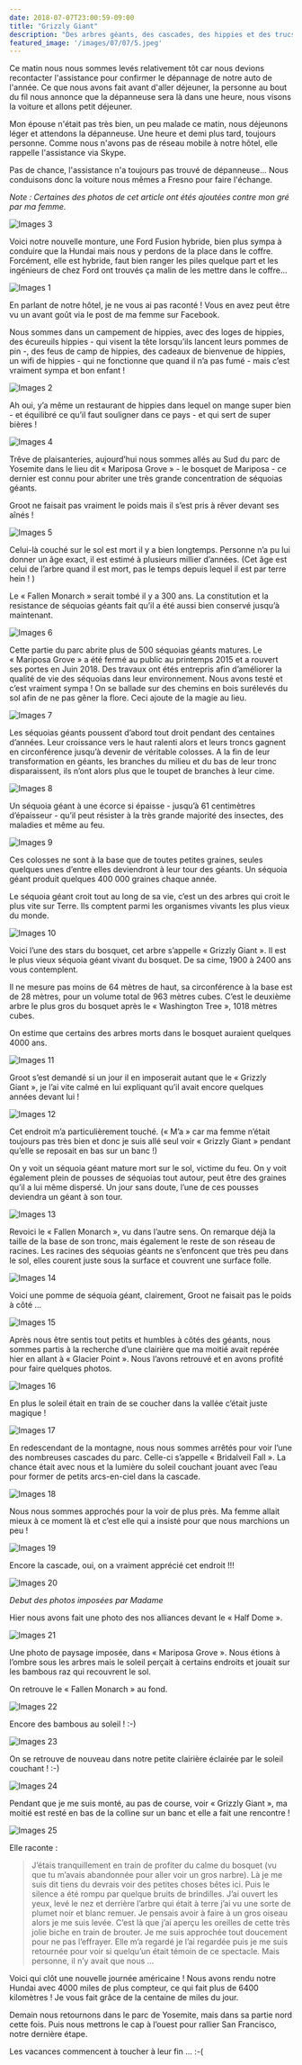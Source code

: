 ```yaml
---
date: 2018-07-07T23:00:59-09:00
title: "Grizzly Giant"
description: "Des arbres géants, des cascades, des hippies et des trucs mignons"
featured_image: '/images/07/07/5.jpeg'
---
```


Ce matin nous nous sommes levés relativement tôt car nous devions recontacter l'assistance pour confirmer le dépannage de notre auto de l'année. Ce que nous avons fait avant d'aller déjeuner, la personne au bout du fil nous annonce que la dépanneuse sera là dans une heure, nous visons la voiture et allons petit déjeuner. 

Mon épouse n'était pas très bien, un peu malade ce matin, nous déjeunons léger et attendons la dépanneuse. Une heure et demi plus tard, toujours personne. Comme nous n'avons pas de réseau mobile à notre hôtel, elle rappelle l'assistance via Skype. 

Pas de chance, l'assistance n'a toujours pas trouvé de dépanneuse... Nous conduisons donc la voiture nous mêmes a Fresno pour faire l'échange. 


*Note : Certaines des photos de cet article ont étés ajoutées contre mon gré par ma femme.*

![Images 3](/images/07/07/3.jpeg)

Voici notre nouvelle monture, une Ford Fusion hybride, bien plus sympa à conduire que la Hundai mais nous y perdons de la place dans le coffre. Forcément, elle est hybride, faut bien ranger les piles quelque part et les ingénieurs de chez Ford ont trouvés ça malin de les mettre dans le coffre...

![Images 1](/images/07/07/1.jpeg)

En parlant de notre hôtel, je ne vous ai pas raconté ! Vous en avez peut être vu un avant goût via le post de ma femme sur Facebook. 

Nous sommes dans un campement de hippies, avec des loges de hippies, des écureuils hippies - qui visent la tête lorsqu’ils lancent leurs pommes de pin -, des feus de camp de hippies, des cadeaux de bienvenue de hippies, un wifi de hippies - qui ne fonctionne que quand il n’a pas fumé - mais c’est vraiment sympa et bon enfant !

![Images 2](/images/07/07/2.jpeg)

Ah oui, y’a même un restaurant de hippies dans lequel on mange super bien - et équilibré ce qu’il faut souligner dans ce pays - et qui sert de super bières !

![Images 4](/images/07/07/4.jpeg)

Trêve de plaisanteries, aujourd’hui nous sommes allés au Sud du parc de Yosemite dans le lieu dit « Mariposa Grove » - le bosquet de Mariposa - ce dernier est connu pour abriter une très grande concentration de séquoias géants. 

Groot ne faisait pas vraiment le poids mais il s’est pris à rêver devant ses aînés !

![Images 5](/images/07/07/5.jpeg)

Celui-là couché sur le sol est mort il y a bien longtemps. Personne n’a pu lui donner un âge exact, il est estimé à plusieurs millier d’années. (Cet âge est celui de l’arbre quand il est mort, pas le temps depuis lequel il est par terre hein ! )

Le « Fallen Monarch » serait tombé il y a 300 ans. La constitution et la resistance de séquoias géants fait qu’il a été aussi bien conservé jusqu’à maintenant. 

![Images 6](/images/07/07/6.jpeg)

Cette partie du parc abrite plus de 500 séquoias géants matures. Le « Mariposa Grove » a été fermé au public au printemps 2015 et a rouvert ses portes en Juin 2018. Des travaux ont étés entrepris afin d’améliorer la qualité de vie des séquoias dans leur environnement. Nous avons testé et c’est vraiment sympa ! On se ballade sur des chemins en bois surélevés du sol afin de ne pas gêner la flore. Ceci ajoute de la magie au lieu. 

![Images 7](/images/07/07/7.jpeg)

Les séquoias géants poussent d’abord tout droit pendant des centaines d’années. Leur croissance vers le haut ralenti alors et leurs troncs gagnent en circonférence jusqu’à devenir de véritable colosses. A la fin de leur transformation en géants, les branches du milieu et du bas de leur tronc disparaissent, ils n’ont alors plus que le toupet de branches à leur cime. 

![Images 8](/images/07/07/8.jpeg)

Un séquoia géant à une écorce si épaisse - jusqu’à 61 centimètres d’épaisseur - qu’il peut résister à la très grande majorité des insectes, des maladies et même au feu. 

![Images 9](/images/07/07/9.jpeg)

Ces colosses ne sont à la base que de toutes petites graines, seules quelques unes d’entre elles deviendront à leur tour des géants. Un séquoia géant produit quelques 400 000 graines chaque année. 

Le séquoia géant croit tout au long de sa vie, c’est un des arbres qui croit le plus vite sur Terre. Ils comptent parmi les organismes vivants les plus vieux du monde.

![Images 10](/images/07/07/10.jpeg)

Voici l’une des stars du bosquet, cet arbre s’appelle « Grizzly Giant ». Il est le plus vieux séquoia géant vivant du bosquet. De sa cime, 1900 à 2400 ans vous contemplent. 

Il ne mesure pas moins de 64 mètres de haut, sa circonférence à la base est de 28 mètres, pour un volume total de 963 mètres cubes. C’est le deuxième arbre le plus gros du bosquet après le « Washington Tree », 1018 mètres cubes.

On estime que certains des arbres morts dans le bosquet auraient quelques 4000 ans. 

![Images 11](/images/07/07/11.jpeg)

Groot s’est demandé si un jour il en imposerait autant que le « Grizzly Giant », je l’ai vite calmé en lui expliquant qu’il avait encore quelques années devant lui !

![Images 12](/images/07/07/12.jpeg)

Cet endroit m’a particulièrement touché. (« M’a » car ma femme n’était toujours pas très bien et donc je suis allé seul voir « Grizzly Giant » pendant qu’elle se reposait en bas sur un banc !)

On y voit un séquoia géant mature mort sur le sol, victime du feu. On y voit également plein de pousses de séquoias tout autour, peut être des graines qu’il a lui même dispersé. Un jour sans doute, l’une de ces pousses deviendra un géant à son tour. 

![Images 13](/images/07/07/13.jpeg)

Revoici le « Fallen Monarch », vu dans l’autre sens. On remarque déjà la taille de la base de son tronc, mais également le reste de son réseau de racines. Les racines des séquoias géants ne s’enfoncent que très peu dans le sol, elles courent juste sous la surface et couvrent une surface folle. 

![Images 14](/images/07/07/14.jpeg)

Voici une pomme de séquoia géant, clairement, Groot ne faisait pas le poids à côté ... 

![Images 15](/images/07/07/15.jpeg)

Après nous être sentis tout petits et humbles à côtés des géants, nous sommes partis à la recherche d’une clairière que ma moitié avait repérée hier en allant à « Glacier Point ». Nous l’avons retrouvé et en avons profité pour faire quelques photos. 

![Images 16](/images/07/07/16.jpeg)

En plus le soleil était en train de se coucher dans la vallée c’était juste magique !

![Images 17](/images/07/07/17.jpeg)

En redescendant de la montagne, nous nous sommes arrêtés pour voir l’une des nombreuses cascades du parc. Celle-ci s’appelle « Bridalveil Fall ». La chance était avec nous et la lumière du soleil couchant jouant avec l’eau pour former de petits arcs-en-ciel dans la cascade. 

![Images 18](/images/07/07/18.jpeg)

Nous nous sommes approchés pour la voir de plus près. Ma femme allait mieux à ce moment là et c’est elle qui a insisté pour que nous marchions un peu !

![Images 19](/images/07/07/19.jpeg)

Encore la cascade, oui, on a vraiment apprécié cet endroit !!!

![Images 20](/images/07/07/20.jpeg)

*Debut des photos imposées par Madame*

Hier nous avons fait une photo des nos alliances devant le « Half Dome ». 

![Images 21](/images/07/07/21.jpeg)

Une photo de paysage imposée, dans « Mariposa Grove ». Nous étions à l’ombre sous les arbres mais le soleil perçait à certains endroits et jouait sur les bambous raz qui recouvrent le sol. 

On retrouve le « Fallen Monarch » au fond. 

![Images 22](/images/07/07/22.jpeg)

Encore des bambous au soleil ! :-)

![Images 23](/images/07/07/23.jpeg)

On se retrouve de nouveau dans notre petite clairière éclairée par le soleil couchant ! :-)

![Images 24](/images/07/07/24.jpeg)

Pendant que je me suis monté, au pas de course, voir « Grizzly Giant », ma moitié est resté en bas de la colline sur un banc et elle a fait une rencontre !

![Images 25](/images/07/07/25.jpeg)

Elle raconte :

> J’étais tranquillement en train de profiter du calme du bosquet (vu que tu m’avais abandonnée pour aller voir un gros narbre). Là je me suis dit tiens du devrais voir des petites choses bêtes ici. Puis le silence a été rompu par quelque bruits de brindilles. J’ai ouvert les yeux, levé le nez et derrière l’arbre qui était à terre j’ai vu une sorte de plumet noir et blanc remuer. Je pensais avoir à faire à un gros oiseau alors je me suis levée. C’est là que j’ai aperçu les oreilles de cette très jolie biche en train de brouter. Je me suis approchée tout doucement pour ne pas l’effrayer. Elle m’a regardé je l’ai regardée puis je me suis retournée pour voir si quelqu’un était témoin de ce spectacle. Mais personne, il n’y avait que nous ...

Voici qui clôt une nouvelle journée américaine ! Nous avons rendu notre Hundai avec 4000 miles de plus compteur, ce qui fait plus de 6400 kilomètres ! Je vous fait grâce de la centaine de miles du jour. 

Demain nous retournons dans le parc de Yosemite, mais dans sa partie nord cette fois. Puis nous mettrons le cap à l’ouest pour rallier San Francisco, notre dernière étape. 

Les vacances commencent à toucher à leur fin ... :-(